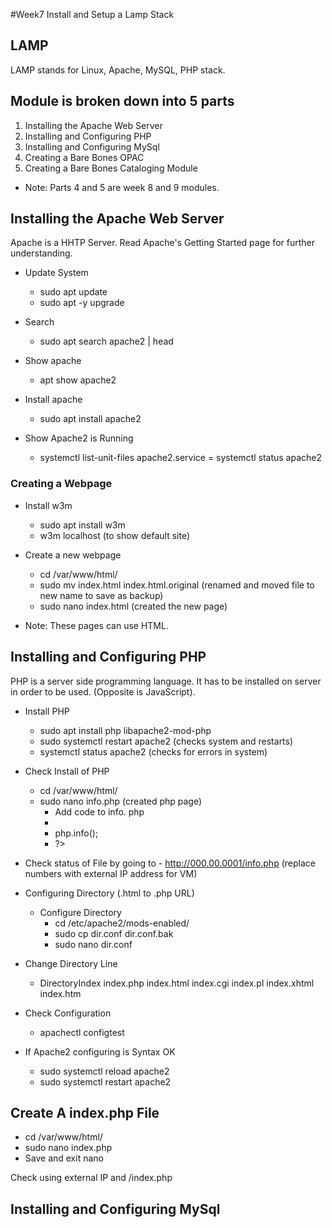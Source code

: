 #Week7 Install and Setup a Lamp Stack

## LAMP
LAMP stands for  Linux, Apache, MySQL, PHP stack. 

## Module is broken down into 5 parts 
1. Installing the Apache Web Server
2. Installing and Configuring PHP
3. Installing and Configuring MySql
4. Creating a Bare Bones OPAC
5. Creating a Bare Bones Cataloging Module

- Note: Parts 4 and 5 are week 8 and 9 modules.

## Installing the Apache Web Server
Apache is a HHTP Server. Read Apache's Getting Started page for further understanding. 

- Update System
  - sudo apt update
  - sudo apt -y upgrade

- Search 
  - sudo apt search apache2 | head

- Show apache
  - apt show apache2

- Install apache
  - sudo apt install apache2

- Show Apache2 is Running
  - systemctl list-unit-files apache2.service
  = systemctl status apache2

### Creating a Webpage

- Install w3m
  - sudo apt install w3m
  - w3m localhost (to show default site)

- Create a new webpage
  - cd /var/www/html/ 
  - sudo mv index.html index.html.original  (renamed and moved file to new name to save as backup)
  - sudo nano index.html (created the new page)

- Note: These pages can use HTML.

## Installing and Configuring PHP

PHP is a server side programming language. It has to be installed on server in order to be used. (Opposite is JavaScript). 

- Install PHP
  - sudo apt install php libapache2-mod-php
  - sudo systemctl restart apache2 (checks system and restarts)
  - systemctl status apache2 (checks for errors in system)

- Check Install of PHP
  - cd /var/www/html/
  - sudo nano info.php (created php page)
    - Add code to info. php
    - <?php
    - php.info();
    - ?>

- Check status of File by going to - http://000.00.0001/info.php (replace numbers with external IP address for VM)

- Configuring Directory (.html to .php URL)
  - Configure Directory
    - cd /etc/apache2/mods-enabled/ 
    - sudo cp dir.conf dir.conf.bak
    - sudo nano dir.conf

- Change Directory Line
  - DirectoryIndex index.php index.html index.cgi index.pl index.xhtml index.htm

- Check Configuration
  - apachectl configtest

- If Apache2 configuring is Syntax OK
  - sudo systemctl reload apache2
  - sudo systemctl restart apache2

## Create A index.php File
- cd /var/www/html/ 
- sudo nano index.php
- Save and exit nano

Check using external IP and /index.php






## Installing and Configuring MySql
